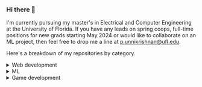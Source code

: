 ### Hi there 👋

<!--
**poverty149/poverty149** is a ✨ _special_ ✨ repository because its `README.md` (this file) appears on your GitHub profile.

Here are some ideas to get you started:

- 🔭 I’m currently working on ...
- 🌱 I’m currently learning ...
- 👯 I’m looking to collaborate on ...
- 🤔 I’m looking for help with ...
- 💬 Ask me about ...
- 📫 How to reach me: ...
- 😄 Pronouns: ...
- ⚡ Fun fact: ...
-->
I'm currently pursuing my master's in Electrical and Computer Engineering at the University of Florida. If you have any leads on spring coops, full-time positions for new grads starting May 2024 or would like to collaborate on an ML project, then feel free to drop me a line at p.unnikrishnan@ufl.edu.

Here's a breakdown of my repositories by category.

<details>
<summary>Web development</summary>

- <a href="https://github.com/poverty149/CV-generator">CV-generator </a> 

- <a href="https://github.com/poverty149/Library">Library </a> 

- <a href="https://github.com/poverty149/Restaurant">Restaurant </a> 

- <a href="https://github.com/poverty149/Quit-That-Vice">Quit-That-Vice </a> 

- <a href="https://github.com/poverty149/Battleship">Battleship </a> 

- <a href="https://github.com/poverty149/Piano-Tiles">Piano-Tiles </a>
</details>
<details>
<summary> ML</summary>

- <a href="https://github.com/poverty149/Fashion-MNIST">Fashion-MNIST </a> 

- <a href="https://github.com/poverty149/Speech-Emotion-Recognition">Speech-Emotion-Recognition</a> 

- <a href="https://github.com/poverty149/Web-Scraping-Reviews-from-Goodreads">Web-Scraping-Reviews-from-Goodreads </a> 

- <a href="https://github.com/poverty149/Breast-Cancer-Detection ">Breast-Cancer-Detection  </a> 
  
- <a href="https://github.com/poverty149/Movie-Recommender ">Movie-Recommender  </a> 

- <a href="https://github.com/ramshankar99/Summary-T-ConvS2">Summary-T-ConvS2  </a> 
</details>
<details >
<summary> Game development</summary>

- <a href="https://github.com/poverty149/FMR_Final_project ">FMR_Final_project  </a> 

- <a href="https://github.com/poverty149/Battleship ">Battleship  </a> 

- <a href="https://github.com/poverty149/TIC-TAC-TOE ">TIC-TAC-TOE </a> 

</details>



